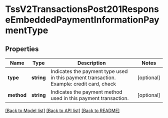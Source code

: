 # TssV2TransactionsPost201ResponseEmbeddedPaymentInformationPaymentType

## Properties
Name | Type | Description | Notes
------------ | ------------- | ------------- | -------------
**type** | **string** | Indicates the payment type used in this payment transaction. Example: credit card, check | [optional] 
**method** | **string** | Indicates the payment method used in this payment transaction. | [optional] 

[[Back to Model list]](../README.md#documentation-for-models) [[Back to API list]](../README.md#documentation-for-api-endpoints) [[Back to README]](../README.md)


